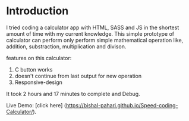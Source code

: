 # Introduction 
I tried coding a calculator app with HTML, SASS and JS in the shortest amount of time with my current knowledge. This simple prototype of calculator can perform only 
perform simple mathematical operation like, addition, substraction, multiplication and divison.

features on this calculator: 
1. C button works
2. doesn't continue from last output for new operation
3. Responsive-design

It took 2 hours and 17 minutes to complete and Debug.

Live Demo: [click here] (https://bishal-pahari.github.io/Speed-coding-Calculator/).

